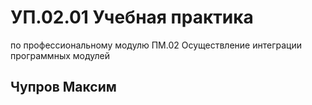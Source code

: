 # УП.02.01 Учебная практика  
по профессиональному модулю 
ПМ.02 Осуществление интеграции программных модулей

## Чупров Максим
